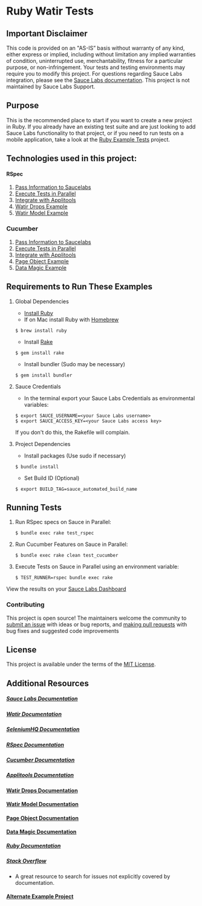 # Ruby Watir Tests
[//]: # "[![Travis Status](https://travis-ci.org/saucelabs-sample-test-frameworks/Ruby-RSpec-Selenium.svg?branch=master)](https://travis-ci.org/saucelabs-sample-test-frameworks/Ruby-RSpec-Selenium)"

## Important Disclaimer
This code is provided on an "AS-IS” basis without warranty of any kind, either express or implied, 
including without limitation any implied warranties of condition, uninterrupted use, merchantability, 
fitness for a particular purpose, or non-infringement. 
Your tests and testing environments may require you to modify this project. 
For questions regarding Sauce Labs integration, please see the [Sauce Labs documentation](https://wiki.saucelabs.com/). 
This project is not maintained by Sauce Labs Support.


## Purpose
This is the recommended place to start if you want to create a new project in Ruby.
If you already have an existing test suite and are just looking to add Sauce Labs 
functionality to that project, or if you need to run tests on a mobile application,
take a look at the [Ruby Example Tests](http://www.notimplementedyet.com) project.
 
 
## Technologies used in this project:

#### RSpec
1. [Pass Information to Saucelabs](https://github.com/titusfortner/Ruby-Watir-Tests/blob/master/spec/spec_helper.rb#L12-L21)
2. [Execute Tests in Parallel](https://github.com/titusfortner/Ruby-Selenium-Examples/blob/master/Rakefile#L26)
3. [Integrate with Applitools](https://github.com/titusfortner/Ruby-Watir-Tests/blob/master/spec/spec_helper.rb#L24-L28)
4. [Watir Drops Example](https://github.com/titusfortner/Ruby-Watir-Tests/blob/master/spec/pages/guinea_pig_page.rb)
5. [Watir Model Example](https://github.com/titusfortner/Ruby-Watir-Tests/blob/master/config/data/watir_model.rb)

### Cucumber
1. [Pass Information to Saucelabs](https://github.com/titusfortner/Ruby-Selenium-Examples/blob/master/features/support/env.rb#L7-L31)
2. [Execute Tests in Parallel](https://github.com/titusfortner/Ruby-Selenium-Examples/blob/master/Rakefile#L35)
3. [Integrate with Applitools](https://github.com/titusfortner/Ruby-Selenium-Examples/blob/master/features/support/env.rb#L33-L37)
4. [Page Object Example](https://github.com/titusfortner/Ruby-Watir-Tests/blob/master/features/support/pages/guinea_pig_page.rb)
5. [Data Magic Example](https://github.com/titusfortner/Ruby-Watir-Tests/blob/master/config/data/data_magic.yml)

## Requirements to Run These Examples

1. Global Dependencies
    * [Install Ruby](https://www.ruby-lang.org/en/documentation/installation/)
    * If on Mac install Ruby with [Homebrew](http://brew.sh/)
    ```
    $ brew install ruby
    ```
    * Install [Rake](http://docs.seattlerb.org/rake/)
    ```
    $ gem install rake
    ```
    * Install bundler (Sudo may be necessary)
    ```
    $ gem install bundler
    ```

2. Sauce Credentials
    * In the terminal export your Sauce Labs Credentials as environmental variables:
    ```
    $ export SAUCE_USERNAME=<your Sauce Labs username>
	$ export SAUCE_ACCESS_KEY=<your Sauce Labs access key>
    ```
    If you don't do this, the Rakefile will complain.

3. Project Dependencies
	* Install packages (Use sudo if necessary)
	```
	$ bundle install
	```
    * Set Build ID (Optional)
    ```
    $ export BUILD_TAG=sauce_automated_build_name
    ```


## Running Tests

1. Run RSpec specs on Sauce in Parallel:
	```
	$ bundle exec rake test_rspec
	```

2. Run Cucumber Features on Sauce in Parallel:
	```
	$ bundle exec rake clean test_cucumber
	```

3. Execute Tests on Sauce in Parallel using an environment variable:
	```
	$ TEST_RUNNER=rspec bundle exec rake
	```

View the results on your [Sauce Labs Dashboard](https://saucelabs.com/beta/dashboard/)


### Contributing

This project is open source! 
The maintainers welcome the community to [submit an issue](http://notimplementedyet.com/issues#new) with ideas or bug reports, 
and [making pull requests](http://notimplementedyet.com/pulls#new) with bug fixes and suggested code improvements


## License

This project is available under the terms of the [MIT License](http://opensource.org/licenses/MIT).


## Additional Resources
##### [Sauce Labs Documentation](https://wiki.saucelabs.com/)

##### [Watir Documentation](http://watir.github.io/docs/home)

##### [SeleniumHQ Documentation](http://www.seleniumhq.org/docs/)

##### [RSpec Documentation](http://rspec.info/documentation/)

##### [Cucumber Documentation](https://cucumber.io/docs/)

##### [Applitools Documentation](https://applitools.com/resources/#Documentation/)

#### [Watir Drops Documentation](https://github.com/titusfortner/watir_drops#readme)

#### [Watir Model Documentation](https://github.com/titusfortner/watir_model#readme)

#### [Page Object Documentation](https://github.com/cheezy/page-object#readme)

#### [Data Magic Documentation](https://github.com/cheezy/data_magic#readme)

##### [Ruby Documentation](http://ruby-doc.org/)

##### [Stack Overflow](http://stackoverflow.com/)
* A great resource to search for issues not explicitly covered by documentation.

#### [Alternate Example Project](https://github.com/djangofan/watir-cuke-starter)


